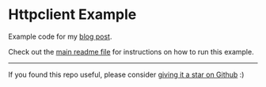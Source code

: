 # Httpclient Example

Example code for my [blog post](https://sohamkamani.com/golang/http-client).

Check out the [main readme file](../README.md) for instructions on how to run this example.

---

If you found this repo useful, please consider [giving it a star on Github](https://sohamkamani.com/golang-examples) :) 